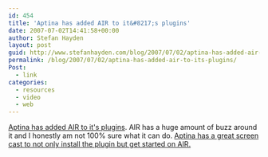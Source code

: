 ```yaml
---
id: 454
title: 'Aptina has added AIR to it&#8217;s plugins'
date: 2007-07-02T14:41:58+00:00
author: Stefan Hayden
layout: post
guid: http://www.stefanhayden.com/blog/2007/07/02/aptina-has-added-air-to-its-plugins/
permalink: /blog/2007/07/02/aptina-has-added-air-to-its-plugins/
Post:
  - link
categories:
  - resources
  - video
  - web
---
```

<p><a href="http://www.aptana.com/">Aptina has added AIR to it's plugins</a>. AIR has a huge amount of buzz around it and I honestly am not 100% sure what it can do. <a href="http://www.aptana.tv/movies/aptana_air/aptana_air.html">Aptina has a great screen cast to not only install the plugin but get started on AIR.</a>
</p>
